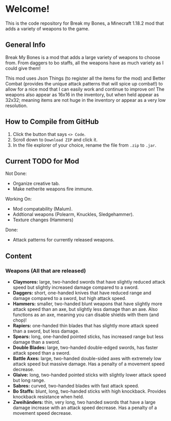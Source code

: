 # Welcome!
This is the code repository for Break my Bones, a Minecraft 1.18.2 mod that adds a variety of weapons to the game.

## General Info
Break My Bones is a mod that adds a large variety of weapons to choose from. From daggers to bo staffs, all the weapons have as much variety as I could give them!

This mod uses Json Things (to register all the items for the mod) and Better Combat (provides the unique attack patterns that will spice up combat!) to allow for a nice mod that I can easily work and continue to improve on! The weapons also appear as 16x16 in the inventory, but when held appear as 32x32; meaning items are not huge in the inventory or appear as a very low resolution.

## How to Compile from GitHub
1. Click the button that says `<> Code`.
2. Scroll down to `Download ZIP` and click it.
3. In the file explorer of your choice, rename the file from `.zip` to `.jar`.

## Current TODO for Mod
Not Done:
- Organize creative tab.
- Make netherite weapons fire immune.

Working On:
- Mod compatability (Malum).
- Addtional weapons (Polearm, Knuckles, Sledgehammer).
- Texture changes (Hammers)

Done:
- Attack patterns for currently released weapons.

## Content
### Weapons (All that are released)
- **Claymores:** large, two-handed swords that have slightly reduced attack speed but slightly increased damage compared to a sword.
- **Daggers:** short, one-handed knives that have reduced range and damage compared to a sword, but high attack speed.
- **Hammers:** smaller, two-handed blunt weapons that have slightly more attack speed than an axe, but slightly less damage than an axe. Also functions as an axe, meaning you can disable shields with them (and chop)!
- **Rapiers:** one-handed thin blades that has slightly more attack speed than a sword, but less damage.
- **Spears:** long, one-handed pointed sticks, has increased range but less damage than a sword.
- **Double Blades:** large, two-handed double-edged swords, has faster attack speed than a sword.
- **Battle Axes:** large, two-handed double-sided axes with extremely low attack speed but massive damage. Has a penalty of a movement speed decrease.
- **Glaive:** long, two-handed pointed sticks with slightly lower attack speed but long range.
- **Sabres:** curved, two-handed blades with fast attack speed.
- **Bo Staffs:** blunt, long, two-handed sticks with high knockback. Provides knockback resistance when held.
- **Zweihänders:** thin, very long, two handed swords that have a large damage increase with an attack speed decrease. Has a penalty of a movement speed decrease.
